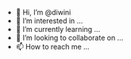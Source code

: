 - 👋 Hi, I’m @diwini
- 👀 I’m interested in ...
- 🌱 I’m currently learning ...
- 💞️ I’m looking to collaborate on ...
- 📫 How to reach me ...

<!---
diwini/diwini is a ✨ special ✨ repository because its `README.md` (this file) appears on your GitHub profile.
You can click the Preview link to take a look at your changes.
--->
